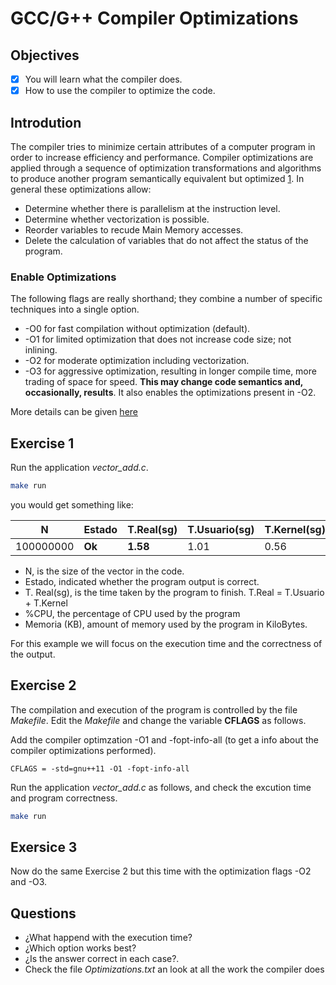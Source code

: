 # GCC/G++ Compiler Optimizations

## Objectives

- [x] You will learn what the compiler does.
- [x] How to use the compiler to optimize the code.

## Introdution

The compiler tries to minimize certain attributes of a computer program in order to increase efficiency and performance. Compiler optimizations are applied through a sequence of optimization transformations and algorithms to produce another program semantically equivalent but optimized [1](https://en.wikipedia.org/wiki/Optimizing_compiler). In general these optimizations allow:

* Determine whether there is parallelism at the instruction level.
* Determine whether vectorization is possible.
* Reorder variables to recude Main Memory accesses.
* Delete the calculation of variables that do not affect the status of the program.

### Enable Optimizations

The following flags are really shorthand; they combine a number of specific techniques into a single option.

* -O0 for fast compilation without optimization (default).
* -O1 for limited optimization that does not increase code size; not inlining.
* -O2 for moderate optimization including vectorization.
* -O3 for aggressive optimization, resulting in longer compile time, more trading of space for speed. **This may change code semantics and, occasionally, results**. It also enables the optimizations present in -O2.

More details can be given [here](https://cvw.cac.cornell.edu/codeopt/compilerOptions)

## Exercise 1

Run the application *vector_add.c*.

```bash
make run 
```
you would get something like:

|N|Estado|T.Real(sg)|T.Usuario(sg)|T.Kernel(sg)|%CPU| Memoria(KB)|
|---|---|---|---|---|---|---|
|100000000|**Ok**|**1.58**|1.01|0.56|99%|2344564|

- N, is the size of the vector in the code.
- Estado, indicated whether the program output is correct.
- T. Real(sg), is the time taken by the program to finish. T.Real = T.Usuario + T.Kernel
- %CPU, the percentage of CPU used by the program
- Memoria (KB), amount of memory used by the program in KiloBytes.

For this example we will focus on the execution time and the correctness of the output.

## Exercise 2

The compilation and execution of the program is controlled by the file *Makefile*. Edit the *Makefile* and change the variable **CFLAGS** as follows.

Add the compiler optimzation -O1 and -fopt-info-all (to get a info about the compiler optimizations performed).

```basemake
CFLAGS = -std=gnu++11 -O1 -fopt-info-all
```
Run the application *vector_add.c* as follows, and check the excution time and program correctness.

```bash
make run 
```

## Exersice 3

Now do the same Exercise 2 but this time with the optimization flags -O2 and -O3. 


## Questions

* ¿What happend with the execution time? 
* ¿Which option works best? 
* ¿Is the answer correct in each case?.
* Check the file *Optimizations.txt* an look at all the work the compiler does 
